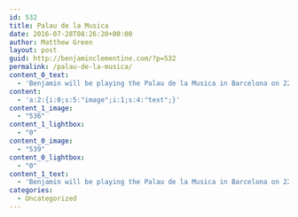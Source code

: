 ```yaml
---
id: 532
title: Palau de la Musica
date: 2016-07-28T08:26:20+00:00
author: Matthew Green
layout: post
guid: http://benjaminclementine.com/?p=532
permalink: /palau-de-la-musica/
content_0_text:
  - 'Benjamin will be playing the Palau de la Musica in Barcelona on 22nd November. All dates and tickets <a href="http://benjaminclementine.com/performance/">HERE</a>.'
content:
  - 'a:2:{i:0;s:5:"image";i:1;s:4:"text";}'
content_1_image:
  - "536"
content_1_lightbox:
  - "0"
content_0_image:
  - "539"
content_0_lightbox:
  - "0"
content_1_text:
  - 'Benjamin will be playing the Palau de la Musica in Barcelona on 22nd November. All dates and tickets <a href="http://benjaminclementine.com/performance/">HERE</a>.'
categories:
  - Uncategorized
---
```

